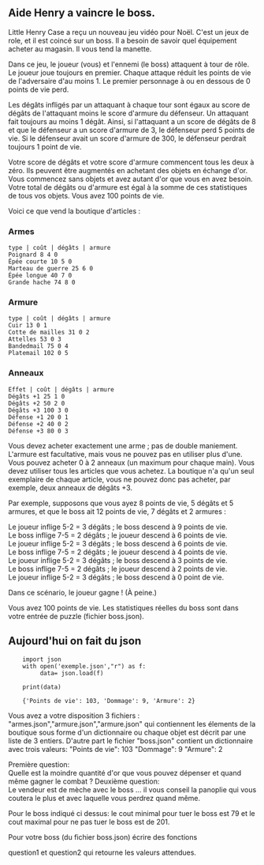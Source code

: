 


Aide Henry a vaincre le boss.
-----------------------------

Little Henry Case a reçu un nouveau jeu vidéo pour Noël. C'est un jeux de role, et il est coincé sur un boss. Il a besoin de savoir quel équipement acheter au magasin. Il vous tend la manette.

Dans ce jeu, le joueur (vous) et l'ennemi (le boss) attaquent à tour de rôle. Le joueur joue toujours en premier. Chaque attaque réduit les points de vie de l'adversaire d'au moins 1. Le premier personnage à ou en dessous de 0 points de vie perd.

Les dégâts infligés par un attaquant à chaque tour sont égaux au score de dégâts de l'attaquant moins le score d'armure du défenseur. Un attaquant fait toujours au moins 1 dégât. Ainsi, si l'attaquant a un score de dégâts de 8 et que le défenseur a un score d'armure de 3, le défenseur perd 5 points de vie. Si le défenseur avait un score d'armure de 300, le défenseur perdrait toujours 1 point de vie.

Votre score de dégâts et votre score d'armure commencent tous les deux à zéro. Ils peuvent être augmentés en achetant des objets en échange d'or. Vous commencez sans objets et avez autant d'or que vous en avez besoin. Votre total de dégâts ou d'armure est égal à la somme de ces statistiques de tous vos objets. Vous avez 100 points de vie.

Voici ce que vend la boutique d'articles :

### Armes 
    type | coût | dégâts | armure  
    Poignard 8 4 0  
    Épée courte 10 5 0  
    Marteau de guerre 25 6 0  
    Épée longue 40 7 0  
    Grande hache 74 8 0  

### Armure 
    type | coût | dégâts | armure  
    Cuir 13 0 1  
    Cotte de mailles 31 0 2  
    Attelles 53 0 3  
    Bandedmail 75 0 4  
    Platemail 102 0 5  

### Anneaux
    Effet | coût | dégâts | armure  
    Dégâts +1 25 1 0  
    Dégâts +2 50 2 0  
    Dégâts +3 100 3 0  
    Défense +1 20 0 1  
    Défense +2 40 0 ​​2  
    Défense +3 80 0 3    

Vous devez acheter exactement une arme ; pas de double maniement. L'armure est facultative, mais vous ne pouvez pas en utiliser plus d'une. Vous pouvez acheter 0 à 2 anneaux (un maximum pour chaque main). Vous devez utiliser tous les articles que vous achetez. La boutique n'a qu'un seul exemplaire de chaque article, vous ne pouvez donc pas acheter, par exemple, deux anneaux de dégâts +3.

Par exemple, supposons que vous ayez 8 points de vie, 5 dégâts et 5 armures, et que le boss ait 12 points de vie, 7 dégâts et 2 armures :

Le joueur inflige 5-2 = 3 dégâts ; le boss descend à 9 points de vie.  
Le boss inflige 7-5 = 2 dégâts ; le joueur descend à 6 points de vie.  
Le joueur inflige 5-2 = 3 dégâts ; le boss descend à 6 points de vie.  
Le boss inflige 7-5 = 2 dégâts ; le joueur descend à 4 points de vie.  
Le joueur inflige 5-2 = 3 dégâts ; le boss descend à 3 points de vie.  
Le boss inflige 7-5 = 2 dégâts ; le joueur descend à 2 points de vie.  
Le joueur inflige 5-2 = 3 dégâts ; le boss descend à 0 point de vie.  

Dans ce scénario, le joueur gagne ! (À peine.)

Vous avez 100 points de vie. Les statistiques réelles du boss sont dans votre entrée de puzzle (fichier boss.json). 



Aujourd'hui on fait du json
---------------------------


        import json
        with open('exemple.json',"r") as f:
             data= json.load(f)
         
        print(data)
        
        {'Points de vie': 103, 'Dommage': 9, 'Armure': 2}


Vous avez a votre disposition 3 fichiers :
"armes.json","armure.json","armure.json" qui contiennent les élements de la boutique sous forme d'un dictionnaire ou chaque objet est décrit par une liste de 3 entiers.
D'autre part le fichier "boss.json" contient un dictionnaire avec trois valeurs:
"Points de vie": 103
"Dommage": 9
"Armure": 2

Première question:  
Quelle est la moindre quantité d'or que vous pouvez dépenser et quand même gagner le combat ?
Deuxième question:  
Le vendeur est de mèche avec le boss ... il vous conseil la panoplie qui vous coutera le plus et avec laquelle vous perdrez quand même.

Pour le boss indiqué ci dessus: le cout minimal pour tuer le boss est 79 et le cout maximal pour ne pas tuer le boss est de 201.

Pour votre boss (du fichier boss.json) écrire des fonctions

question1 et question2 qui retourne les valeurs attendues.
